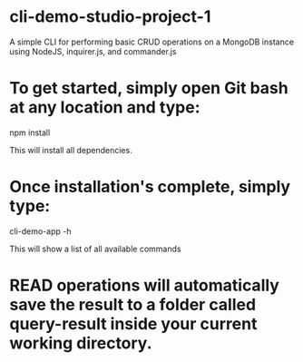 # cli-demo-studio-project-1
A simple CLI for performing basic CRUD operations on a MongoDB instance using NodeJS, inquirer.js, and commander.js


# To get started, simply open Git bash at any location and type:

npm install 

This will install all dependencies.

# Once installation's complete, simply type:

cli-demo-app -h

This will show a list of all available commands

# READ operations will automatically save the result to a folder called query-result inside your current working directory.
